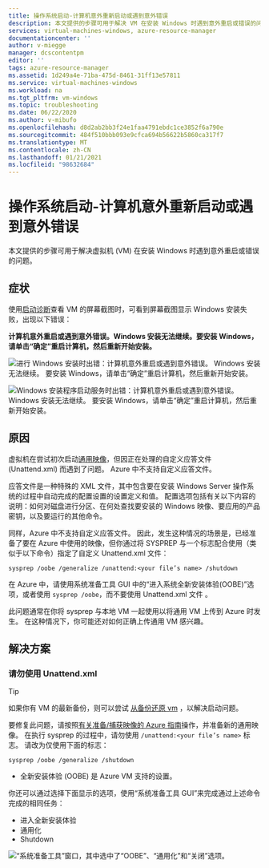 ```yaml
---
title: 操作系统启动-计算机意外重新启动或遇到意外错误
description: 本文提供的步骤可用于解决 VM 在安装 Windows 时遇到意外重启或错误的问题。
services: virtual-machines-windows, azure-resource-manager
documentationcenter: ''
author: v-miegge
manager: dcscontentpm
editor: ''
tags: azure-resource-manager
ms.assetid: 1d249a4e-71ba-475d-8461-31ff13e57811
ms.service: virtual-machines-windows
ms.workload: na
ms.tgt_pltfrm: vm-windows
ms.topic: troubleshooting
ms.date: 06/22/2020
ms.author: v-mibufo
ms.openlocfilehash: d8d2ab2bb3f24e1faa4791ebdc1ce3852f6a790e
ms.sourcegitcommit: 484f510bbb093e9cfca694b56622b5860ca317f7
ms.translationtype: MT
ms.contentlocale: zh-CN
ms.lasthandoff: 01/21/2021
ms.locfileid: "98632684"
---
```

# <a name="os-start-up--computer-restarted-unexpectedly-or-encountered-an-unexpected-error"></a>操作系统启动-计算机意外重新启动或遇到意外错误

本文提供的步骤可用于解决虚拟机 (VM) 在安装 Windows 时遇到意外重启或错误的问题。

## <a name="symptom"></a>症状

使用[启动诊断](./boot-diagnostics.md)查看 VM 的屏幕截图时，可看到屏幕截图显示 Windows 安装失败，出现以下错误：

**计算机意外重启或遇到意外错误。Windows 安装无法继续。要安装 Windows，请单击“确定”重启计算机，然后重新开始安装。**

![进行 Windows 安装时出错：计算机意外重启或遇到意外错误。 Windows 安装无法继续。 要安装 Windows，请单击“确定”重启计算机，然后重新开始安装。](./media/unexpected-restart-error-during-vm-boot/1.png)
 
![Windows 安装程序启动服务时出错：计算机意外重启或遇到意外错误。 Windows 安装无法继续。 要安装 Windows，请单击“确定”重启计算机，然后重新开始安装。](./media/unexpected-restart-error-during-vm-boot/2.png)

## <a name="cause"></a>原因

虚拟机在尝试初次启动[通用映像](/windows-hardware/manufacture/desktop/sysprep--generalize--a-windows-installation)，但因正在处理的自定义应答文件 (Unattend.xml) 而遇到了问题。 Azure 中不支持自定义应答文件。 

应答文件是一种特殊的 XML 文件，其中包含要在安装 Windows Server 操作系统的过程中自动完成的配置设置的设置定义和值。 配置选项包括有关以下内容的说明：如何对磁盘进行分区、在何处查找要安装的 Windows 映像、要应用的产品密钥，以及要运行的其他命令。

同样，Azure 中不支持自定义应答文件。 因此，发生这种情况的场景是，已经准备了要在 Azure 中使用的映像，但你通过将 SYSPREP 与一个标志配合使用（类似于以下命令）指定了自定义 Unattend.xml 文件：

`sysprep /oobe /generalize /unattend:<your file’s name> /shutdown`

在 Azure 中，请使用系统准备工具 GUI 中的“进入系统全新安装体验(OOBE)”选项，或者使用 `sysprep /oobe`，而不要使用 Unattend.xml 文件 。

此问题通常在你将 sysprep 与本地 VM 一起使用以将通用 VM 上传到 Azure 时发生。 在这种情况下，你可能还对如何正确上传通用 VM 感兴趣。

## <a name="solution"></a>解决方案

### <a name="do-not-use-unattendxml"></a>请勿使用 Unattend.xml

> [!TIP]
> 如果你有 VM 的最新备份，则可以尝试 [从备份还原 vm](../../backup/backup-azure-arm-restore-vms.md) ，以解决启动问题。

要修复此问题，请按照[有关准备/捕获映像的 Azure 指南](../windows/upload-generalized-managed.md)操作，并准备新的通用映像。 在执行 sysprep 的过程中，请勿使用 `/unattend:<your file’s name>` 标志。 请改为仅使用下面的标志：

`sysprep /oobe /generalize /shutdown`

- 全新安装体验 (OOBE) 是 Azure VM 支持的设置。

你还可以通过选择下面显示的选项，使用“系统准备工具 GUI”来完成通过上述命令完成的相同任务：

- 进入全新安装体验
- 通用化
- Shutdown
 
![“系统准备工具”窗口，其中选中了“OOBE”、“通用化”和“关闭”选项。](./media/unexpected-restart-error-during-vm-boot/3.png)
